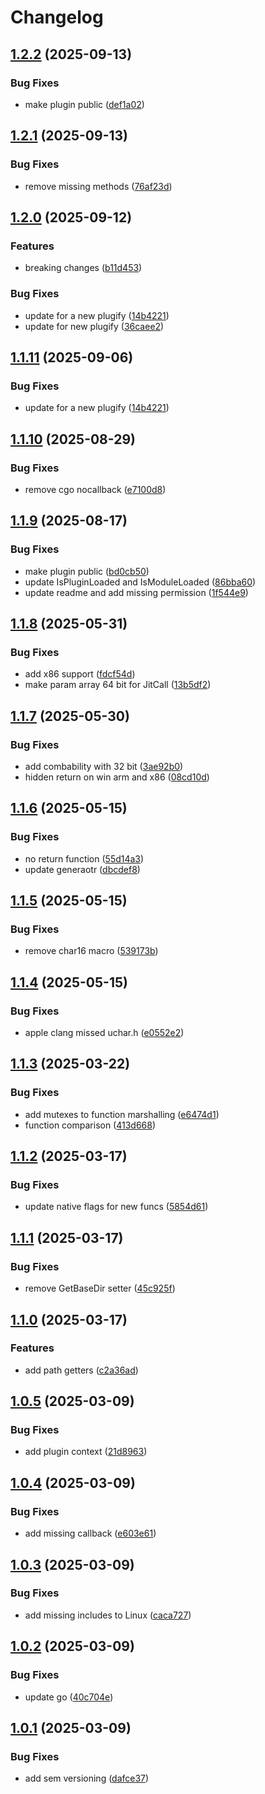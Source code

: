 # Changelog

## [1.2.2](https://github.com/untrustedmodders/go-plugify/compare/v1.2.1...v1.2.2) (2025-09-13)


### Bug Fixes

* make plugin public ([def1a02](https://github.com/untrustedmodders/go-plugify/commit/def1a0280b5d1db9e07d756f6c8b03c76b4bd335))

## [1.2.1](https://github.com/untrustedmodders/go-plugify/compare/v1.2.0...v1.2.1) (2025-09-13)


### Bug Fixes

* remove missing methods ([76af23d](https://github.com/untrustedmodders/go-plugify/commit/76af23dc044f8a0fef8e53bc649ed08bb3f0c5c6))

## [1.2.0](https://github.com/untrustedmodders/go-plugify/compare/v1.1.10...v1.2.0) (2025-09-12)


### Features

* breaking changes ([b11d453](https://github.com/untrustedmodders/go-plugify/commit/b11d453870a1e9151592cdd32011c96777d46430))


### Bug Fixes

* update for a new plugify ([14b4221](https://github.com/untrustedmodders/go-plugify/commit/14b42212c218629e787e89575fef829be9173240))
* update for new plugify ([36caee2](https://github.com/untrustedmodders/go-plugify/commit/36caee2008929141370e049ef557a5e6e9dff9fd))

## [1.1.11](https://github.com/untrustedmodders/go-plugify/compare/v1.1.10...v1.1.11) (2025-09-06)


### Bug Fixes

* update for a new plugify ([14b4221](https://github.com/untrustedmodders/go-plugify/commit/14b42212c218629e787e89575fef829be9173240))

## [1.1.10](https://github.com/untrustedmodders/go-plugify/compare/v1.1.9...v1.1.10) (2025-08-29)


### Bug Fixes

* remove cgo nocallback ([e7100d8](https://github.com/untrustedmodders/go-plugify/commit/e7100d83fa713a6099ac9760850e2e1c1b95d097))

## [1.1.9](https://github.com/untrustedmodders/go-plugify/compare/v1.1.8...v1.1.9) (2025-08-17)


### Bug Fixes

* make plugin public ([bd0cb50](https://github.com/untrustedmodders/go-plugify/commit/bd0cb503fbe86118c5986008a9295d5d116fd54d))
* update IsPluginLoaded and IsModuleLoaded ([86bba60](https://github.com/untrustedmodders/go-plugify/commit/86bba60d25adcd7d6422feb3eb192f1c5266a72f))
* update readme and add missing permission ([1f544e9](https://github.com/untrustedmodders/go-plugify/commit/1f544e93ce0fdeffc5b06332c7072b216fef1c46))

## [1.1.8](https://github.com/untrustedmodders/go-plugify/compare/v1.1.7...v1.1.8) (2025-05-31)


### Bug Fixes

* add x86 support ([fdcf54d](https://github.com/untrustedmodders/go-plugify/commit/fdcf54d7f3af5dc51e29ec688b485dfbeaa0c6ee))
* make param array 64 bit for JitCall ([13b5df2](https://github.com/untrustedmodders/go-plugify/commit/13b5df221a490343a66b2a7a3e000aa95fd7eaf5))

## [1.1.7](https://github.com/untrustedmodders/go-plugify/compare/v1.1.6...v1.1.7) (2025-05-30)


### Bug Fixes

* add combability with 32 bit ([3ae92b0](https://github.com/untrustedmodders/go-plugify/commit/3ae92b0ecd2170e892e9a1d6a0378bc3fd72954b))
* hidden return on win arm and x86 ([08cd10d](https://github.com/untrustedmodders/go-plugify/commit/08cd10df93c2cb1f4182c64834f4384195dccead))

## [1.1.6](https://github.com/untrustedmodders/go-plugify/compare/v1.1.5...v1.1.6) (2025-05-15)


### Bug Fixes

* no return function ([55d14a3](https://github.com/untrustedmodders/go-plugify/commit/55d14a373531c3840a35c4a6f159e728cc192d7d))
* update generaotr ([dbcdef8](https://github.com/untrustedmodders/go-plugify/commit/dbcdef88cb33738c71e6d7041d34922dfef61da0))

## [1.1.5](https://github.com/untrustedmodders/go-plugify/compare/v1.1.4...v1.1.5) (2025-05-15)


### Bug Fixes

* remove char16 macro ([539173b](https://github.com/untrustedmodders/go-plugify/commit/539173b086d86aa6d3b1db2b9e1bed4a8ffccb6f))

## [1.1.4](https://github.com/untrustedmodders/go-plugify/compare/v1.1.3...v1.1.4) (2025-05-15)


### Bug Fixes

* apple clang missed uchar.h ([e0552e2](https://github.com/untrustedmodders/go-plugify/commit/e0552e2e6da440c700d38b82329d9bc40419f482))

## [1.1.3](https://github.com/untrustedmodders/go-plugify/compare/v1.1.2...v1.1.3) (2025-03-22)


### Bug Fixes

* add mutexes to function marshalling ([e6474d1](https://github.com/untrustedmodders/go-plugify/commit/e6474d160be90bd3f6b54de7a7f4e05aa803780f))
* function comparison ([413d668](https://github.com/untrustedmodders/go-plugify/commit/413d668bab8cc76a7e6f7d6daeb0f44c503b874e))

## [1.1.2](https://github.com/untrustedmodders/go-plugify/compare/v1.1.1...v1.1.2) (2025-03-17)


### Bug Fixes

* update native flags for new funcs ([5854d61](https://github.com/untrustedmodders/go-plugify/commit/5854d6141a64628c0a8a11d1e19f083d73e57f10))

## [1.1.1](https://github.com/untrustedmodders/go-plugify/compare/v1.1.0...v1.1.1) (2025-03-17)


### Bug Fixes

* remove GetBaseDir setter ([45c925f](https://github.com/untrustedmodders/go-plugify/commit/45c925f36fad17505de7239fe074be4ac42afaab))

## [1.1.0](https://github.com/untrustedmodders/go-plugify/compare/v1.0.5...v1.1.0) (2025-03-17)


### Features

* add path getters ([c2a36ad](https://github.com/untrustedmodders/go-plugify/commit/c2a36ad23768a6b14c2d7e865a1155c4c40af2e0))

## [1.0.5](https://github.com/untrustedmodders/go-plugify/compare/v1.0.4...v1.0.5) (2025-03-09)


### Bug Fixes

* add plugin context ([21d8963](https://github.com/untrustedmodders/go-plugify/commit/21d8963ae1b1382d42c1185ad1ee838269475924))

## [1.0.4](https://github.com/untrustedmodders/go-plugify/compare/v1.0.3...v1.0.4) (2025-03-09)


### Bug Fixes

* add missing callback ([e603e61](https://github.com/untrustedmodders/go-plugify/commit/e603e6121957e223086937b5555b7a27362d6bc7))

## [1.0.3](https://github.com/untrustedmodders/go-plugify/compare/v1.0.2...v1.0.3) (2025-03-09)


### Bug Fixes

* add missing includes to Linux ([caca727](https://github.com/untrustedmodders/go-plugify/commit/caca7278f5a7e84554c75382c660af01a41c89ca))

## [1.0.2](https://github.com/untrustedmodders/go-plugify/compare/v1.0.1...v1.0.2) (2025-03-09)


### Bug Fixes

* update go ([40c704e](https://github.com/untrustedmodders/go-plugify/commit/40c704e295733f1b94ffd324e52890f4a88a0ec7))

## [1.0.1](https://github.com/untrustedmodders/go-plugify/compare/v1.0.0...v1.0.1) (2025-03-09)


### Bug Fixes

* add sem versioning ([dafce37](https://github.com/untrustedmodders/go-plugify/commit/dafce37c4800140d082011beb027cb1799391f43))
